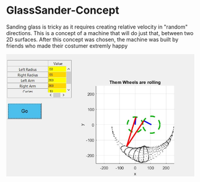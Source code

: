# GlassSander-Concept
Sanding glass is tricky as it requires creating relative velocity in "random" directions. This is a concept of a machine that will do just that, between two 2D surfaces.
After this concept was chosen, the machine was built by friends who made their costumer extremly happy


![Alt text](/Example.jpg?raw=true "Example")
